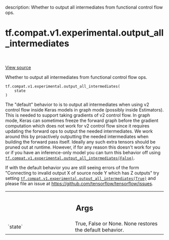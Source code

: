 description: Whether to output all intermediates from functional control flow ops.

<div itemscope itemtype="http://developers.google.com/ReferenceObject">
<meta itemprop="name" content="tf.compat.v1.experimental.output_all_intermediates" />
<meta itemprop="path" content="Stable" />
</div>

# tf.compat.v1.experimental.output_all_intermediates

<!-- Insert buttons and diff -->

<table class="tfo-notebook-buttons tfo-api nocontent" align="left">

</table>

<a target="_blank" class="external" href="/code/stable/tensorflow/python/ops/control_flow_v2_toggles.py">View source</a>



Whether to output all intermediates from functional control flow ops.

<pre class="devsite-click-to-copy prettyprint lang-py tfo-signature-link">
<code>tf.compat.v1.experimental.output_all_intermediates(
    state
)
</code></pre>



<!-- Placeholder for "Used in" -->

The "default" behavior to is to output all intermediates when using v2 control
flow inside Keras models in graph mode (possibly inside Estimators). This is
needed to support taking gradients of v2 control flow. In graph mode, Keras
can sometimes freeze the forward graph before the gradient computation which
does not work for v2 control flow since it requires updating the forward ops
to output the needed intermediates. We work around this by proactively
outputting the needed intermediates when building the forward pass itself.
Ideally any such extra tensors should be pruned out at runtime. However, if
for any reason this doesn't work for you or if you have an inference-only
model you can turn this behavior off using
<a href="../../../../tf/compat/v1/experimental/output_all_intermediates.md"><code>tf.compat.v1.experimental.output_all_intermediates(False)</code></a>.

If with the default behavior you are still seeing errors of the form
"Connecting to invalid output X of source node Y which has Z outputs" try
setting <a href="../../../../tf/compat/v1/experimental/output_all_intermediates.md"><code>tf.compat.v1.experimental.output_all_intermediates(True)</code></a> and
please file an issue at https://github.com/tensorflow/tensorflow/issues.

<!-- Tabular view -->
 <table class="responsive fixed orange">
<colgroup><col width="214px"><col></colgroup>
<tr><th colspan="2"><h2 class="add-link">Args</h2></th></tr>

<tr>
<td>
`state`
</td>
<td>
True, False or None. None restores the default behavior.
</td>
</tr>
</table>

